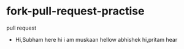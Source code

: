 # fork-pull-request-practise
pull request 
  - Hi,Subham here
hi i am muskaan 
hellow abhishek 
hi,pritam hear

